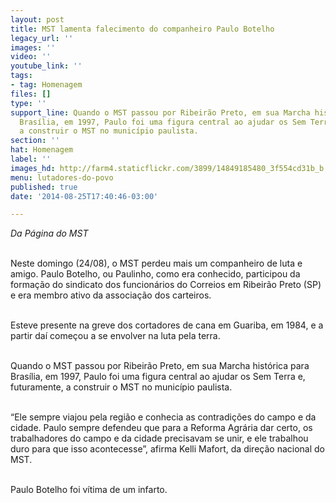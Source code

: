 ```yaml
---
layout: post
title: MST lamenta falecimento do companheiro Paulo Botelho
legacy_url: ''
images: ''
video: ''
youtube_link: ''
tags:
- tag: Homenagem
files: []
type: ''
support_line: Quando o MST passou por Ribeirão Preto, em sua Marcha histórica para
  Brasília, em 1997, Paulo foi uma figura central ao ajudar os Sem Terra e, futuramente,
  a construir o MST no município paulista.
section: ''
hat: Homenagem
label: ''
images_hd: http://farm4.staticflickr.com/3899/14849185480_3f554cd31b_b.jpg
menu: lutadores-do-povo
published: true
date: '2014-08-25T17:40:46-03:00'

---
```

<p><em>Da P&aacute;gina do MST</em></p>

<p><br />
Neste domingo (24/08), o MST perdeu mais um companheiro de luta e amigo. Paulo Botelho, ou Paulinho, como era conhecido, participou da forma&ccedil;&atilde;o do sindicato dos funcion&aacute;rios do Correios em Ribeir&atilde;o Preto (SP) e era membro ativo da associa&ccedil;&atilde;o dos carteiros.</p>

<p><br />
Esteve presente na greve dos cortadores de cana em Guariba, em 1984, e a partir da&iacute; come&ccedil;ou a se envolver na luta pela terra.&nbsp;</p>

<p><br />
Quando o MST passou por Ribeir&atilde;o Preto, em sua Marcha hist&oacute;rica para Bras&iacute;lia, em 1997, Paulo foi uma figura central ao ajudar os Sem Terra e, futuramente, a construir o MST no munic&iacute;pio paulista.</p>

<p><br />
&ldquo;Ele sempre viajou pela regi&atilde;o e conhecia as contradi&ccedil;&otilde;es do campo e da cidade. Paulo sempre defendeu que para a Reforma Agr&aacute;ria dar certo, os trabalhadores do campo e da cidade precisavam se unir, e ele trabalhou duro para que isso acontecesse&rdquo;, afirma Kelli Mafort, da dire&ccedil;&atilde;o nacional do MST.</p>

<p><br />
Paulo Botelho foi v&iacute;tima de um infarto.</p>
